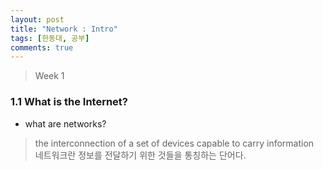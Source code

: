 ```yaml
---
layout: post
title: "Network : Intro"
tags: [한동대, 공부]
comments: true
---
```


> Week 1  

### 1.1 What is the Internet?  
- what are networks?  
> the interconnection of a set of devices capable to carry information  
네트워크란 정보를 전달하기 위한 것들을 통칭하는 단어다. 